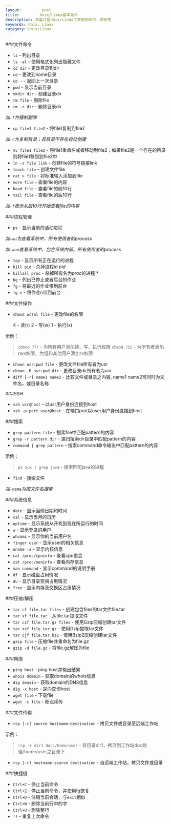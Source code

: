 ```yaml
---
layout:         post
title:         Unix/Linux基本命令
description: 本篇介绍Unix/Linux下常用的命令，供参考
keywords: Unix, Linux
category: Unix/Linux
---
```


###文件命令

* `ls` - 列出目录
* `ls -al` - 使用格式化列出隐藏文件
* `cd dir` - 更改目录到dir
* `cd` - 更改到home目录
* `cd -` - 返回上一次目录
* `pwd` - 显示当前目录
* `mkdir dir` - 创建目录dir
* `rm file` - 删除file
* `rm -r dir` - 删除目录dir

*加`-f`为强制删除*

* `cp file1 file2` - 将file1复制到file2

*加`-r`为复制目录；且目录不存在自动创建*

* `mv file1 file2` - 将file1重命名或者移动到file2；如果file2是一个存在的目录则将file1移到到file2中
* `ln -s file link` - 创建file的符号链接link
* `touch file` - 创建文件file
* `cat > file` - 将标准输入添加到file
* `more file` - 查看file的内容
* `head file` - 查看file的前10行
* `tail file` - 查看file的后10行

*加`-f`表示从后10行开始查看file的内容*


###进程管理

* `ps` - 显示当前的活动进程

*加`–au`为查看系统中，所有使用者的process*

*加`–aux`查看系统中，包含系统内部，所有使用者的process*

* `top` - 显示所有正在运行的进程
* `kill pid` - 杀掉进程id *pid*
* `killall proc` - 杀掉所有名为*proc*的进程 *
* `bg` - 列出已停止或者后台的作业
* `fg` - 将最近的作业带到前台
* `fg n` - 将作业n带到前台

###文件操作

* `chmod octal file` - 更改file的权限

    4 - 读(r)
    2 - 写(w)
    1 - 执行(x)

示例：
>`chmod 777` - 为所有用户添加读、写、执行权限
>`chmod 755` - 为所有者添加rwx权限，为组和其他用户添加rx权限

* `chown usr:pwd file` - 更改文件file所有者为usr
* `chown -R usr:pwd dir` - 更改目录dir所有者为usr
* `diff [-r] name1 name2` - 比较文件或目录之内容, name1 name2可同时为文件名，或目录名称


###SSH

* `ssh usr@host` - 以usr用户身份连接到host
* `ssh -p port user@host` - 在端口prot以user用户身份连接到host


###搜索
* `grep pattern file` - 搜索file中匹配pattern的内容
* `grep -r pattern dir` - 递归搜索dir目录中匹配pattern的内容
* `command | grep pattern` - 搜索command命令输出中匹配pattern的内容

示例：
>`ps aux | grep java` - 搜索匹配java的进程

* `find` - 搜索文件

*加`-name`为按文件名搜索*


###系统信息

* `date` - 显示当前日期和时间
* `cal` - 显示当月的日历
* `uptime` - 显示系统从开机到现在所运行的时间
* `w` - 显示登录的用户
* `whoami` - 显示你的当前用户名
* `finger user` - 显示user的相关信息
* `uname -a` - 显示内核信息
* `cat /proc/cpuinfo` - 查看cpu信息
* `cat /proc/meninfo` - 查看内存信息
* `man command` - 显示command的说明手册
* `df` - 显示磁盘占用情况
* `du` - 显示目录空间占用情况
* `free` - 显示内存及交换区占用情况

###压缩/解压

* `tar cf file.tar files` - 创建包含files的tar文件file.tar
* `tar xf file.tar` - 从file.tar提取文件
* `tar czf file.tar.gz files` - 使用Gzip压缩创建tar文件
* `tar xzf file.tar.gz` - 使用Gzip提取tar文件
* `tar cjf file.tar.bz2` - 使用Bzip2压缩创建tar文件
* `gzip file` - 压缩file并重命名为file.gz
* `gzip -d file.gz` - 将file.gz解压为file

###网络

* `ping host` - ping host并输出结果
* `whois domain` - 获取domain的whois信息
* `dig domain` - 获取domain的DNS信息
* `dig -x host` - 逆向查询host
* `wget file` - 下载file
* `wget -c file` - 断点续传

###文件传输

* `rcp [-r] source hostname:destination` - 拷贝文件或目录至远端工作站

示例：
>`rcp -r dir1 doc:/home/user` - 将目录dir1，拷贝到工作站doc路径/home/user之目录下 

* `rcp [-r] hostname:source destination` - 自远端工作站，拷贝文件或目录

###快捷键

* `Ctrl+C` - 停止当前命令
* `Ctrl+Z` - 停止当前命令，并使用fg恢复
* `Ctrl+D` - 注销当前会话，与`exit`相似
* `Ctrl+W` - 删除当前行中的字
* `Ctrl+U` - 删除整行
* `!!` - 重复上次命令


